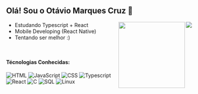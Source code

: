  ## Olá! Sou o Otávio Marques Cruz 🫡


  <img align="right"  src="https://github-readme-stats.vercel.app/api/top-langs/?username=otbox&theme=transparent" />
 <img loading="lazy" align="right" height="180em" src="https://github-readme-stats.vercel.app/api?username=otbox&show_icons=true&theme=transparent&include_all_commits=true&count_private=false&size_weight=0.5&count_weight=0.5"/>


- Estudando Typescript + React
- Mobile Developing (React Native)
- Tentando ser melhor :)
<br/>

#### Técnologias Conhecidas:
 ![HTML](https://img.shields.io/badge/HTML-red?style=for-the-badge&logo=HTML5&logoColor=white)
 ![JavaScript](https://img.shields.io/badge/Javascript-yellow?style=for-the-badge&logo=Javascript&logoColor=white)
 ![CSS](https://img.shields.io/badge/CSS-blue?style=for-the-badge&logo=Css3&logoColor=white)
 ![Typescript](https://img.shields.io/badge/Typescript-darkblue?style=for-the-badge&logo=Typescript&logoColor=white)
 ![React](https://img.shields.io/badge/React-blue?style=for-the-badge&logo=React&logoColor=white)
 ![C](https://img.shields.io/badge/-A8B9CC?style=for-the-badge&logo=C&logoColor=white)
 ![SQL](https://img.shields.io/badge/MySQL-4479A1?style=for-the-badge&logo=MySQL&logoColor=white)
 ![Linux](https://img.shields.io/badge/Linux-FCC624?style=for-the-badge&logo=Linux&logoColor=white)


   

